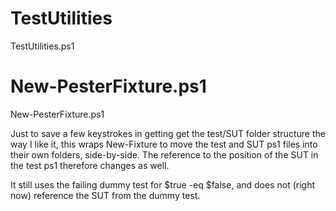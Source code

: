 # TestUtilities
TestUtilities.ps1

# New-PesterFixture.ps1
New-PesterFixture.ps1

Just to save a few keystrokes in getting get the test/SUT folder structure the way I like it, this wraps New-Fixture to move the test and SUT ps1 files into their own folders, side-by-side. The reference to the position of the SUT in the test ps1 therefore changes as well.

It still uses the failing dummy test for $true -eq $false, and does not (right now) reference the SUT from the dummy test.

